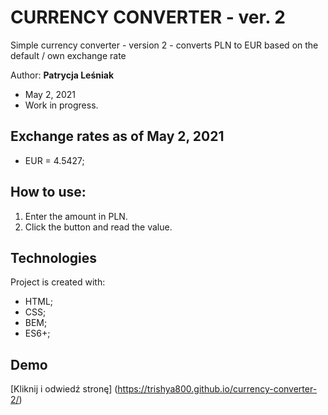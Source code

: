 # CURRENCY CONVERTER - ver. 2

Simple currency converter - version 2 - converts PLN to EUR based on the default / own exchange rate

Author: **Patrycja Leśniak**
* May 2, 2021
* Work in progress.

## Exchange rates as of May 2, 2021
- EUR = 4.5427;

## How to use:
1. Enter the amount in PLN.
2. Click the button and read the value.

## Technologies
Project is created with:
* HTML;
* CSS;
* BEM;
* ES6+;


## Demo
[Kliknij i odwiedź stronę] (https://trishya800.github.io/currency-converter-2/)